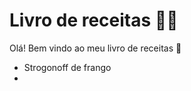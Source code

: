 # Livro de receitas :woman_cook:

Olá! Bem vindo ao meu livro de receitas :raising_hand:

* Strogonoff de frango
* 

